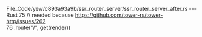 File_Code/yew/c893a93a9b/ssr_router_server/ssr_router_server_after.rs --- Rust
75         // needed because https://github.com/tower-rs/tower-http/issues/262                                                                                 
76         .route("/", get(render))                                                                                                                            

